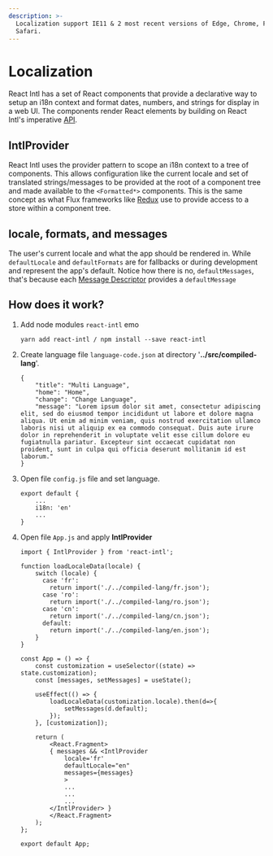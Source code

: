 ```yaml
---
description: >-
  Localization support IE11 & 2 most recent versions of Edge, Chrome, Firefox &
  Safari.
---
```


# Localization

React Intl has a set of React components that provide a declarative way to setup an i18n context and format dates, numbers, and strings for display in a web UI. The components render React elements by building on React Intl's imperative [API](https://formatjs.io/docs/react-intl/api).

## IntlProvider

 React Intl uses the provider pattern to scope an i18n context to a tree of components. This allows configuration like the current locale and set of translated strings/messages to be provided at the root of a component tree and made available to the `<Formatted*>` components. This is the same concept as what Flux frameworks like [Redux](http://redux.js.org/) use to provide access to a store within a component tree.

## locale, formats, and messages

 The user's current locale and what the app should be rendered in. While `defaultLocale` and `defaultFormats` are for fallbacks or during development and represent the app's default. Notice how there is no, `defaultMessages`, that's because each [Message Descriptor](https://formatjs.io/docs/react-intl/components#message-descriptor) provides a `defaultMessage`

## How does it work?

1. Add node modules `react-intl` emo

   ```text
   yarn add react-intl / npm install --save react-intl
   ```

2. Create language file `language-code.json` at directory '**../src/compiled-lang**'. 

   ```text
   {
       "title": "Multi Language",
       "home": "Home",
       "change": "Change Language",
       "message": "Lorem ipsum dolor sit amet, consectetur adipiscing elit, sed do eiusmod tempor incididunt ut labore et dolore magna aliqua. Ut enim ad minim veniam, quis nostrud exercitation ullamco laboris nisi ut aliquip ex ea commodo consequat. Duis aute irure dolor in reprehenderit in voluptate velit esse cillum dolore eu fugiatnulla pariatur. Excepteur sint occaecat cupidatat non proident, sunt in culpa qui officia deserunt mollitanim id est laborum."
   }
   ```

3. Open file `config.js` file and set language.

   ```text
   export default {
       ...
       i18n: 'en'
       ...
   }
   ```

4. Open file `App.js` and apply **IntlProvider**

   ```text
   import { IntlProvider } from 'react-intl';

   function loadLocaleData(locale) {
       switch (locale) {
         case 'fr':
           return import('./../compiled-lang/fr.json');
         case 'ro':
           return import('./../compiled-lang/ro.json');
         case 'cn':
           return import('./../compiled-lang/cn.json');
         default:
           return import('./../compiled-lang/en.json');
       }
   }

   const App = () => {
       const customization = useSelector((state) => state.customization);
       const [messages, setMessages] = useState();

       useEffect(() => {
           loadLocaleData(customization.locale).then(d=>{
               setMessages(d.default);
           });
       }, [customization]);

       return (
           <React.Fragment>
           { messages && <IntlProvider
               locale='fr'
               defaultLocale="en"
               messages={messages}
               >
               ...
               ...
               ...
           </IntlProvider> }
           </React.Fragment>
       );
   };

   export default App;

   ```





